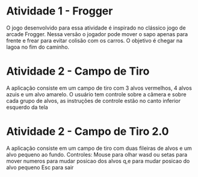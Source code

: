 Atividade 1 - Frogger
======

O jogo desenvolvido para essa atividade é inspirado no clássico jogo de arcade Frogger. Nessa versão o jogador pode mover o sapo apenas para frente e frear para evitar colisão com os carros. O objetivo é chegar na lagoa no fim do caminho.


Atividade 2 - Campo de Tiro
======
A aplicação consiste em um campo de tiro com 3 alvos vermelhos, 4 alvos azuis e um alvo amarelo. O usuário tem controle sobre a câmera e sobre cada grupo de alvos, as instruções de controle estão no canto inferior esquerdo da tela


Atividade 2 - Campo de Tiro 2.0
======
A aplicação consiste em um campo de tiro com duas fileiras de alvos e um alvo pequeno ao fundo.
Controles:
Mouse para olhar
wasd ou setas para mover
numeros para mudar posicao dos alvos
q,e para mudar posicao do alvo pequeno
Esc para sair
